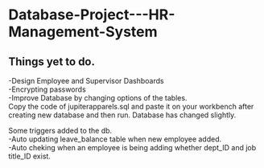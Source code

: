 # Database-Project---HR-Management-System        
## Things yet to do.
-Design Employee and Supervisor Dashboards        
-Encrypting passwords         
-Improve Database by changing options of the tables.       
Copy the code of jupiterapparels.sql and paste it on your workbench after creating new database and then run. Database has changed slightly.      

Some triggers added to the db.       
-Auto updating leave_balance table when new employee added.         
-Auto cheking when an employee is being adding whether dept_ID and job title_ID exist.


